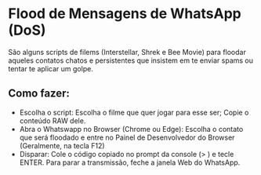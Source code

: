 # Flood de Mensagens de WhatsApp (DoS)

São alguns scripts de filems (Interstellar, Shrek e Bee Movie) para floodar aqueles contatos chatos e persistentes que insistem em te enviar spams ou tentar te aplicar um golpe. 

## Como fazer:
- Escolha o script: Escolha o filme que quer jogar para esse ser; Copie o conteúdo RAW dele. 
- Abra o Whatswapp no Browser (Chrome ou Edge): Escolha o contato que será floodado e entre no Painel de Desenvolvedor do Browser (Geralmente, na tecla F12)
- Disparar: Cole o código copiado no prompt da console (> ) e tecle ENTER. Para parar a transmissão, feche a janela Web do WhatsApp. 	
